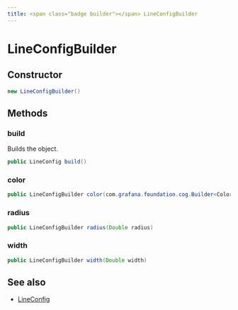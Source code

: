 ```yaml
---
title: <span class="badge builder"></span> LineConfigBuilder
---
```

# <span class="badge builder"></span> LineConfigBuilder

## Constructor

```java
new LineConfigBuilder()
```
## Methods

### <span class="badge object-method"></span> build

Builds the object.

```java
public LineConfig build()
```

### <span class="badge object-method"></span> color

```java
public LineConfigBuilder color(com.grafana.foundation.cog.Builder<ColorDimensionConfig> color)
```

### <span class="badge object-method"></span> radius

```java
public LineConfigBuilder radius(Double radius)
```

### <span class="badge object-method"></span> width

```java
public LineConfigBuilder width(Double width)
```

## See also

 * <span class="badge object-type-class"></span> [LineConfig](./object-LineConfig.md)
